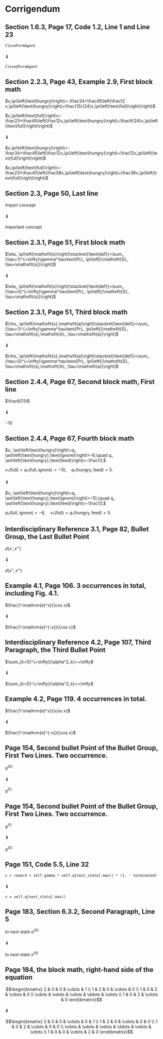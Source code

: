 # Corrigendum


## Section 1.6.3, Page 17, Code 1.2, Line 1 and Line 23

```CloseFormAgent```

#### $\Downarrow$

```ClosedFormAgent```


## Section 2.2.3, Page 43, Example 2.9, First block math

$v_\pi\left(\text{hungry}\right)=-\frac34+\frac45\left(\frac12 v_\pi\left(\text{hungry}\right)+\frac{15}{24}v_\pi\left(\text{full}\right)\right)$

$v_\pi\left(\text{full}\right)=-\frac23+\frac45\left(\frac12v_\pi\left(\text{hungry}\right)+\frac9{24}v_\pi\left(\text{full}\right)\right)$

#### $\Downarrow$

$v_\pi\left(\text{hungry}\right)=-\frac34+\frac45\left(\frac12v_\pi\left(\text{hungry}\right)+\frac12v_\pi\left(\text{full}\right)\right)$

$v_\pi\left(\text{full}\right)=-\frac23+\frac45\left(\frac58v_\pi\left(\text{hungry}\right)+\frac38v_\pi\left(\text{full}\right)\right)$


## Section 2.3, Page 50, Last line

import concept

#### $\Downarrow$

important concept


## Section 2.3.1, Page 51, First block math

$\eta_ \pi\left(\mathsfit{s}\right)\stackrel{\text{def}}=\sum_ {\tau=1}^{+\infty}\gamma^\tau\text{Pr}_ \pi\left[{\mathsfit{S}_ \tau=\mathsfit{s}}\right]$

#### $\Downarrow$

$\eta_ \pi\left(\mathsfit{s}\right)\stackrel{\text{def}}=\sum_ {\tau=0}^{+\infty}\gamma^\tau\text{Pr}_ \pi\left[{\mathsfit{S}_ \tau=\mathsfit{s}}\right]$


## Section 2.3.1, Page 51, Third block math

$\rho_ \pi\left(\mathsfit{s},\mathsfit{a}\right)\stackrel{\text{def}}=\sum_ {\tau=1}^{+\infty}\gamma^\tau\text{Pr}_ \pi\left[{\mathsfit{S}_ \tau=\mathsfit{s},\mathsfit{A}_ \tau=\mathsfit{a}}\right]$

#### $\Downarrow$

$\rho_ \pi\left(\mathsfit{s},\mathsfit{a}\right)\stackrel{\text{def}}=\sum_ {\tau=0}^{+\infty}\gamma^\tau\text{Pr}_ \pi\left[{\mathsfit{S}_ \tau=\mathsfit{s},\mathsfit{A}_ \tau=\mathsfit{a}}\right]$


## Section 2.4.4, Page 67, Second block math, First line

$\frac6{11}$

#### $\Downarrow$

$-10$


## Section 2.4.4, Page 67, Fourth block math

$v_ \ast\left(\text{hungry}\right)=q_ \ast\left(\text{hungry},\text{ignore}\right)=-6,\quad q_ \ast\left(\text{hungry},\text{feed}\right)=-\frac13,$

$v_ \ast\left(\text{full}\right)=q_ \ast\left(\text{full},\text{ignore}\right)=-10,\quad q_ \ast\left(\text{hungry},\text{feed}\right)=5.$

#### $\Downarrow$

$v_ \ast\left(\text{hungry}\right)=q_ \ast\left(\text{hungry},\text{ignore}\right)=-10,\quad q_ \ast\left(\text{hungry},\text{feed}\right)=-\frac13,$

$q_ \ast\left(\text{full},\text{ignore}\right)=-6,\quad v_ \ast\left(\text{full}\right)=q_ \ast\left(\text{hungry},\text{feed}\right)=5.$


## Interdisciplinary Reference 3.1, Page 82, Bullet Group, the Last Bullet Point

$d\left(\mathsfit{x}',\mathsfit{x}'''\right)$

#### $\Downarrow$

$d\left(\mathsfit{x}'',\mathsfit{x}'''\right)$


## Example 4.1, Page 106. 3 occurrences in total, including Fig. 4.1.

$\frac{1-\mathrm{e}^x}{\cos x}$

#### $\Downarrow$

$\frac{1-\mathrm{e}^{-x}}{\cos x}$


## Interdisciplinary Reference 4.2, Page 107, Third Paragraph, the Third Bullet Point

$\sum_{k=0}^{+\infty}{\alpha^2_k}=+\infty$

#### $\Downarrow$

$\sum_{k=0}^{+\infty}{\alpha^2_k}<+\infty$


## Example 4.2, Page 119. 4 occurrences in total.

$\frac{1-\mathrm{e}^x}{\cos x}$

#### $\Downarrow$

$\frac{1-\mathrm{e}^{-x}}{\cos x}$


## Page 154, Second bullet Point of the Bullet Group, First Two Lines. Two occurrence.

$q^{(0)}$

#### $\Downarrow$

$q^{(1)}$


## Page 154, Second bullet Point of the Bullet Group, First Two Lines. Two occurrence.

$q^{(1)}$

#### $\Downarrow$

$q^{(0)}$


## Page 151, Code 5.5, Line 32

`v = reward + self.gamma * self.q[next_state].max() * (1. - terminated)`

#### $\Downarrow$

`v = self.q[next_state].max()`


## Page 183, Section 6.3.2, Second Paragraph, Line 5

to next state $\mathsfit{a}^{\left(0\right)}$

#### $\Downarrow$

to next state $\mathsfit{s}^{\left(0\right)}$


## Page 184, the block math, right-hand side of the equation

```math
\begin{bmatrix}
2 & 0 & 0 & \cdots & 1 \\
1 & 2 & 0 & \cdots & 0 \\
1 & 0 & 2 & \cdots & 0 \\
\vdots & \vdots & \vdots & \ddots & \vdots \\
1 & 0 & 2 & \cdots & 0
\end{bmatrix}
```

#### $\Downarrow$

```math
\begin{bmatrix}
2 & 0 & 0 & \cdots & 0 & 1 \\
1 & 2 & 0 & \cdots & 0 & 0 \\
1 & 0 & 2 & \cdots & 0 & 0 \\
\vdots & \vdots & \vdots & \ddots & \vdots & \vdots \\
1 & 0 & 0 & \cdots & 2 & 0
\end{bmatrix}
```
